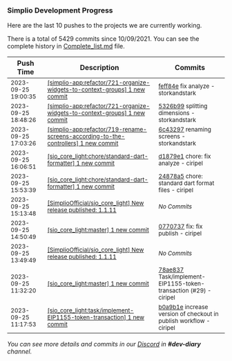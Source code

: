 
### Simplio Development Progress

Here are the last 10 pushes to the projects we are currently working.

There is a total of 5429 commits since 10/09/2021. You can see the complete history in
 [Complete_list.md](Complete_list.md) file.

| Push Time | Description | Commits |
| --- | --- | --- |
| <sub>2023-09-25 19:00:35</sub> | <sub>[[simplio-app:refactor/721-organize-widgets-to-context-groups] 1 new commit](https://github.com/SimplioOfficial/simplio-app/commit/feff84e56f5c053396a94994905fbb7eb0e90028)</sub> | <sub>[feff84e](https://github.com/SimplioOfficial/simplio-app/commit/feff84e56f5c053396a94994905fbb7eb0e90028) fix analyze - storkandstark</sub> |
| <sub>2023-09-25 18:48:26</sub> | <sub>[[simplio-app:refactor/721-organize-widgets-to-context-groups] 1 new commit](https://github.com/SimplioOfficial/simplio-app/commit/5326b99961661ef64949be42692bdd838c87d9dc)</sub> | <sub>[5326b99](https://github.com/SimplioOfficial/simplio-app/commit/5326b99961661ef64949be42692bdd838c87d9dc) splitting dimensions - storkandstark</sub> |
| <sub>2023-09-25 17:03:26</sub> | <sub>[[simplio-app:refactor/719-rename-screens-according-to-the-controllers] 1 new commit](https://github.com/SimplioOfficial/simplio-app/commit/6c4329759a7f926b664ab0ba7f815f7a8f5097b3)</sub> | <sub>[6c43297](https://github.com/SimplioOfficial/simplio-app/commit/6c4329759a7f926b664ab0ba7f815f7a8f5097b3) renaming screens - storkandstark</sub> |
| <sub>2023-09-25 16:06:51</sub> | <sub>[[sio_core_light:chore/standard-dart-formatter] 1 new commit](https://github.com/SimplioOfficial/sio_core_light/commit/d1879e1c1b55d024fa8a647397aa06cda52fff20)</sub> | <sub>[d1879e1](https://github.com/SimplioOfficial/sio_core_light/commit/d1879e1c1b55d024fa8a647397aa06cda52fff20) chore: fix analyze - ciripel</sub> |
| <sub>2023-09-25 15:53:39</sub> | <sub>[[sio_core_light:chore/standard-dart-formatter] 1 new commit](https://github.com/SimplioOfficial/sio_core_light/commit/24878a59498ecc0c70972c1897f864f153199e14)</sub> | <sub>[24878a5](https://github.com/SimplioOfficial/sio_core_light/commit/24878a59498ecc0c70972c1897f864f153199e14) chore: standard dart format files - ciripel</sub> |
| <sub>2023-09-25 15:13:48</sub> | <sub>[[SimplioOfficial/sio_core_light] New release published: 1.1.11](https://github.com/SimplioOfficial/sio_core_light/releases/tag/1.1.11)</sub> | <sub>_No Commits_</sub> |
| <sub>2023-09-25 14:50:49</sub> | <sub>[[sio_core_light:master] 1 new commit](https://github.com/SimplioOfficial/sio_core_light/commit/07707376495e4c7c5ad5f6b8be402a110153a4b3)</sub> | <sub>[0770737](https://github.com/SimplioOfficial/sio_core_light/commit/07707376495e4c7c5ad5f6b8be402a110153a4b3) fix: fix publish - ciripel</sub> |
| <sub>2023-09-25 13:49:49</sub> | <sub>[[SimplioOfficial/sio_core_light] New release published: 1.1.11](https://github.com/SimplioOfficial/sio_core_light/releases/tag/1.1.11)</sub> | <sub>_No Commits_</sub> |
| <sub>2023-09-25 11:32:20</sub> | <sub>[[sio_core_light:master] 1 new commit](https://github.com/SimplioOfficial/sio_core_light/commit/78ae8376bb70dd1cfdcc2302a3b7276c4887e536)</sub> | <sub>[78ae837](https://github.com/SimplioOfficial/sio_core_light/commit/78ae8376bb70dd1cfdcc2302a3b7276c4887e536) Task/implement-EIP1155-token-transaction (#29) - ciripel</sub> |
| <sub>2023-09-25 11:17:53</sub> | <sub>[[sio_core_light:task/implement-EIP1155-token-transaction] 1 new commit](https://github.com/SimplioOfficial/sio_core_light/commit/b0a9b1e14fe0fc33e1eded0f376dd023f53fa8ea)</sub> | <sub>[b0a9b1e](https://github.com/SimplioOfficial/sio_core_light/commit/b0a9b1e14fe0fc33e1eded0f376dd023f53fa8ea) increase version of checkout in publish workflow - ciripel</sub> |

_You can see more details and commits in our [Discord](https://discord.gg/aKhjuwZmdP) in **#dev-diary** channel._
